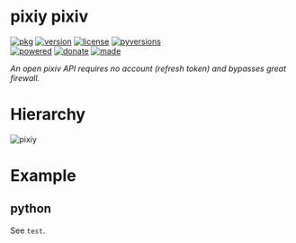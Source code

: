 # pixiy pixiv 

<badges>[![pkg](https://img.shields.io/badge/pkg-pixiy-808080.svg)](http://code.foxe6.kozow.com/pixiy/)
[![version](https://img.shields.io/pypi/v/pixiy.svg)](https://pypi.org/project/pixiy/)
[![license](https://img.shields.io/pypi/l/pixiy.svg)](https://pypi.org/project/pixiy/)
[![pyversions](https://img.shields.io/pypi/pyversions/pixiy.svg)](https://pypi.org/project/pixiy/)  
[![powered](https://img.shields.io/badge/Say-Thanks-ddddff.svg)](https://saythanks.io/to/foxe6)
[![donate](https://img.shields.io/badge/Donate-afdian-0070ba.svg)](https://afdian.net/a/foxe6)
[![made](https://img.shields.io/badge/Made%20with-PyCharm-red.svg)](https://www.jetbrains.com/pycharm/)
</badges>

<i>An open pixiv API requires no account (refresh token) and bypasses great firewall.</i>

# Hierarchy

![pixiy](http://code.foxe6.kozow.com/pixiy/pixiy.svg)

# Example

## python
See `test`.